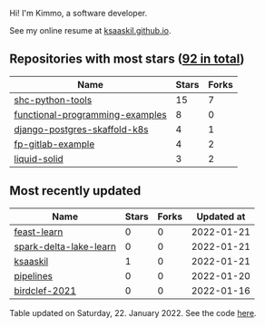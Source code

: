 Hi! I'm Kimmo, a software developer.

See my online resume at [ksaaskil.github.io](https://ksaaskil.github.io).

<!-- repositories starts -->

## Repositories with most stars ([92 in total](https://github.com/ksaaskil?tab=repositories))
| Name        | Stars           | Forks  |
| ------------- |-------------| -----|
|[shc-python-tools](https://github.com/ksaaskil/shc-python-tools)|15|7
|[functional-programming-examples](https://github.com/ksaaskil/functional-programming-examples)|8|0
|[django-postgres-skaffold-k8s](https://github.com/ksaaskil/django-postgres-skaffold-k8s)|4|1
|[fp-gitlab-example](https://github.com/ksaaskil/fp-gitlab-example)|4|2
|[liquid-solid](https://github.com/ksaaskil/liquid-solid)|3|2

<!-- repositories ends -->
<!-- recent_repositories starts -->

## Most recently updated
| Name        | Stars           | Forks  | Updated at
| ------------- |-------------| -----|-----|
|[feast-learn](https://github.com/ksaaskil/feast-learn)|0|0|2022-01-21
|[spark-delta-lake-learn](https://github.com/ksaaskil/spark-delta-lake-learn)|0|0|2022-01-21
|[ksaaskil](https://github.com/ksaaskil/ksaaskil)|1|0|2022-01-21
|[pipelines](https://github.com/ksaaskil/pipelines)|0|0|2022-01-20
|[birdclef-2021](https://github.com/ksaaskil/birdclef-2021)|0|0|2022-01-16

<!-- recent_repositories ends -->
<!-- updated_at starts -->
Table updated on Saturday, 22. January 2022. See the code [here](https://github.com/ksaaskil/ksaaskil).
<!-- updated_at ends -->
